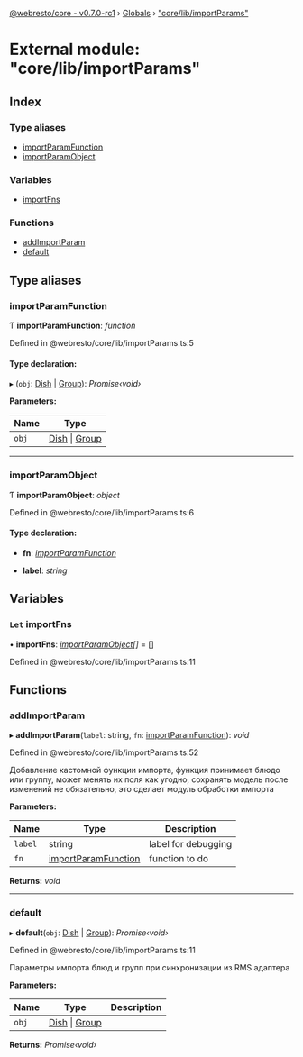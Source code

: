 [@webresto/core - v0.7.0-rc1](../README.md) › [Globals](../globals.md) › ["core/lib/importParams"](_core_lib_importparams_.md)

# External module: "core/lib/importParams"

## Index

### Type aliases

* [importParamFunction](_core_lib_importparams_.md#importparamfunction)
* [importParamObject](_core_lib_importparams_.md#importparamobject)

### Variables

* [importFns](_core_lib_importparams_.md#let-importfns)

### Functions

* [addImportParam](_core_lib_importparams_.md#addimportparam)
* [default](_core_lib_importparams_.md#default)

## Type aliases

###  importParamFunction

Ƭ **importParamFunction**: *function*

Defined in @webresto/core/lib/importParams.ts:5

#### Type declaration:

▸ (`obj`: [Dish](../interfaces/_core_models_dish_.dish.md) | [Group](../interfaces/_core_models_group_.group.md)): *Promise‹void›*

**Parameters:**

Name | Type |
------ | ------ |
`obj` | [Dish](../interfaces/_core_models_dish_.dish.md) &#124; [Group](../interfaces/_core_models_group_.group.md) |

___

###  importParamObject

Ƭ **importParamObject**: *object*

Defined in @webresto/core/lib/importParams.ts:6

#### Type declaration:

* **fn**: *[importParamFunction](_core_lib_importparams_.md#importparamfunction)*

* **label**: *string*

## Variables

### `Let` importFns

• **importFns**: *[importParamObject](_core_lib_importparams_.md#importparamobject)[]* =  []

Defined in @webresto/core/lib/importParams.ts:11

## Functions

###  addImportParam

▸ **addImportParam**(`label`: string, `fn`: [importParamFunction](_core_lib_importparams_.md#importparamfunction)): *void*

Defined in @webresto/core/lib/importParams.ts:52

Добавление кастомной функции импорта, функция принимает блюдо или группу, может менять их поля как угодно, сохранять
модель после изменений не обязательно, это сделает модуль обработки импорта

**Parameters:**

Name | Type | Description |
------ | ------ | ------ |
`label` | string | label for debugging |
`fn` | [importParamFunction](_core_lib_importparams_.md#importparamfunction) | function to do  |

**Returns:** *void*

___

###  default

▸ **default**(`obj`: [Dish](../interfaces/_core_models_dish_.dish.md) | [Group](../interfaces/_core_models_group_.group.md)): *Promise‹void›*

Defined in @webresto/core/lib/importParams.ts:11

Параметры импорта блюд и групп при синхронизации из RMS адаптера

**Parameters:**

Name | Type | Description |
------ | ------ | ------ |
`obj` | [Dish](../interfaces/_core_models_dish_.dish.md) &#124; [Group](../interfaces/_core_models_group_.group.md) |   |

**Returns:** *Promise‹void›*

